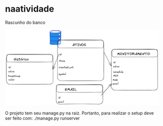 # naatividade


Rascunho do banco

![alter_text](./imgs/banco.jpeg)


O projeto tem seu manage.py na raiz. Portanto, para realizar o setup deve ser feito com:
./manage.py runserver
